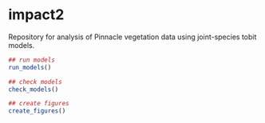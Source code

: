 # impact2

Repository for analysis of Pinnacle vegetation data using joint-species tobit models.


``` r
## run models
run_models()

## check models
check_models()

## create figures
create_figures()
```

